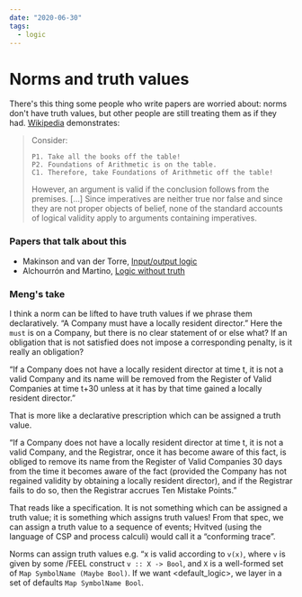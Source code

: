 ```yaml
---
date: "2020-06-30"
tags:
  - logic
---
```


# Norms and truth values

There's this thing some people who write papers are worried about: norms don't have truth values, but other people are still treating them as if they had.
[Wikipedia](https://en.wikipedia.org/wiki/Imperative_logic) demonstrates:

> Consider:
>
>     P1. Take all the books off the table!
>     P2. Foundations of Arithmetic is on the table.
>     C1. Therefore, take Foundations of Arithmetic off the table!
>
> However, an argument is valid if the conclusion follows from the premises. […] Since imperatives are neither true nor false and since they are not proper objects of belief, none of the standard accounts of logical validity apply to arguments containing imperatives.

### Papers that talk about this

- Makinson and van der Torre, [Input/output logic](https://icr.uni.lu/leonvandertorre/papers/fotfs03.pdf)
- Alchourrón and Martino, [Logic without truth](https://dl.acm.org/doi/pdf/10.1145/74014.74036)
<!--
- I'm not quite sure what the point of this is but here's someone justifying that norms are real.
> Now, in the model of practical reasoning proposed in this thesis (§ 7), we will argue that agents’ inferential mechanism dwells on four elements: commitments, expectations, abilities and susceptibilities. When an agent reasons (or seems to reason)
according to this model (or any other theory of mind), these elements become real as real entities ‘out there’, because their attribution explains to a good extent visible effect […]
> Interestingly, these four elements were selected in analogy with Hohfeld’s four main categories of primitive normative concepts: duties, claims, powers and liabilities (§ 4.3). Therefore, we may apply the same argument to norms, concluding that norms are also real.
-->

### Meng's take

I think a norm can be lifted to have truth values if we phrase them declaratively.
“A Company must have a locally resident director.” Here the `must` is on a Company, but there is no clear statement of or else what? If an obligation that is not satisfied does not impose a corresponding penalty, is it really an obligation?

“If a Company does not have a locally resident director at time t, it is not a valid Company and its name will be removed from the Register of Valid Companies at time t+30 unless at it has by that time gained a locally resident director.”

That is more like a declarative prescription which can be assigned a truth value.

“If a Company does not have a locally resident director at time t, it is not a valid Company, and the Registrar, once it has become aware of this fact, is obliged to remove its name from the Register of Valid Companies 30 days from the time it becomes aware of the fact (provided the Company has not regained validity by obtaining a locally resident director), and if the Registrar fails to do so, then the Registrar accrues Ten Mistake Points.”

That reads like a specification. It is not something which can be assigned a truth value; it is something which assigns truth values! From that spec, we can assign a truth value to a sequence of events; Hvitved (using the language of CSP and process calculi) would call it a “conforming trace”.

Norms can assign truth values e.g. “x is valid according to `v(x)`, where `v` is given
by some <dmn>/FEEL construct `v :: X -> Bool`, and `X` is a well-formed set of
`Map SymbolName (Maybe Bool)`.
If we want <default_logic>, we layer in a set of defaults `Map SymbolName Bool`.
